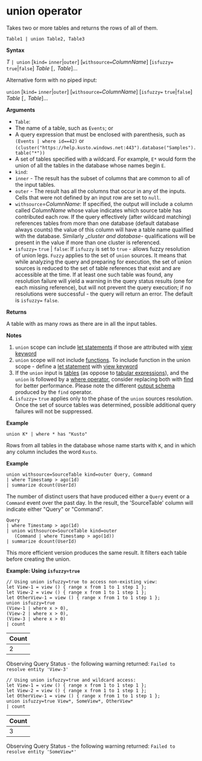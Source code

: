 # union operator

Takes two or more tables and returns the rows of all of them. 

```kusto
Table1 | union Table2, Table3
```

**Syntax**

*T* `| union` [`kind=` `inner`|`outer`] [`withsource=`*ColumnName*] [`isfuzzy=` `true`|`false`] *Table* [`,` *Table*]...  

Alternative form with no piped input:

`union` [`kind=` `inner`|`outer`] [`withsource=`*ColumnName*] [`isfuzzy=` `true`|`false`] *Table* [`,` *Table*]...  

**Arguments**

* `Table`:
 *  The name of a table, such as `Events`; or
 *  A query expression that must be enclosed with parenthesis, such as `(Events | where id==42)` or `(cluster("https://help.kusto.windows.net:443").database("Samples").table("*"))`
 *  A set of tables specified with a wildcard. For example, `E*` would form the union of all the tables in the database whose names begin `E`.
* `kind`: 
 * `inner` - The result has the subset of columns that are common to all of the input tables.
 * `outer` - The result has all the columns that occur in any of the inputs. Cells that were not defined by an input row are set to `null`.
* `withsource`=*ColumnName*: If specified, the output will include a column
called *ColumnName* whose value indicates which source table has contributed each row.
If the query effectively (after wildcard matching) references tables from more than one database (default database always counts) the value of this column will have a table name qualified with the database.
Similarly __cluster and database-_ qualifications will be present in the value if more than one cluster is referenced. 
* `isfuzzy=` `true` | `false`: If `isfuzzy` is set to `true` - allows fuzzy resolution of union legs. `Fuzzy` applies to the set of `union` sources. It means that while analyzing the query and preparing for execution, the set of union sources is reduced to the set of table references that exist and are accessible at the time. If at least one such table was found, any resolution failure will yield a warning in the query status results (one for each missing reference), but will not prevent the query execution; if no resolutions were successful - the query will return an error.
The default is `isfuzzy=` `false`.

**Returns**

A table with as many rows as there are in all the input tables.

**Notes**
1. `union` scope can include [let statements](./letstatement.md) if those are 
attributed with [view keyword](./letstatement.md)
2. `union` scope will not include [functions](https://kusdoc2.azurewebsites.net/docs/controlCommands/controlcommands_functions.html). To include 
function in the union scope - define a [let statement](./letstatement.md) 
with [view keyword](./letstatement.md)
3. If the `union` input is [tables](https://kusdoc2.azurewebsites.net/docs/controlCommands/controlcommands_tables.html) (as oppose to [tabular expressions](./findoperator.md)), and the `union` is followed by a [where operator](./whereoperator.md), consider replacing both with [find](./syntax.md) for better performance. Please note the different [output schema](./findoperator.md#output-schema) produced by the `find` operator. 
4. `isfuzzy=` `true` applies only to the phase of the `union` sources resolution. Once the set of source tables was determined, possible additional query failures will not be suppressed.

**Example**

```kusto
union K* | where * has "Kusto"
```

Rows from all tables in the database whose name starts with `K`, and in which any column includes the word `Kusto`.

**Example**

```kusto
union withsource=SourceTable kind=outer Query, Command
| where Timestamp > ago(1d)
| summarize dcount(UserId)
```

The number of distinct users that have produced
either a `Query` event or a `Command` event over the past day. In the result, the 'SourceTable' column will indicate either "Query" or "Command".

```kusto
Query
| where Timestamp > ago(1d)
| union withsource=SourceTable kind=outer 
   (Command | where Timestamp > ago(1d))
| summarize dcount(UserId)
```

This more efficient version produces the same result. It filters each table before creating the union.

**Example: Using `isfuzzy=true`**
 
```kusto     
// Using union isfuzzy=true to access non-existing view:                   
let View-1 = view () { range x from 1 to 1 step 1 };
let View-2 = view () { range x from 1 to 1 step 1 };
let OtherView-1 = view () { range x from 1 to 1 step 1 };
union isfuzzy=true
(View-1 | where x > 0), 
(View-2 | where x > 0),
(View-3 | where x > 0)
| count 
```

|Count|
|---|
|2|

Observing Query Status - the following warning returned:
`Failed to resolve entity 'View-3'`

```kusto
// Using union isfuzzy=true and wildcard access:
let View-1 = view () { range x from 1 to 1 step 1 };
let View-2 = view () { range x from 1 to 1 step 1 };
let OtherView-1 = view () { range x from 1 to 1 step 1 };
union isfuzzy=true View*, SomeView*, OtherView*
| count 
```

|Count|
|---|
|3|

Observing Query Status - the following warning returned:
`Failed to resolve entity 'SomeView*'`



